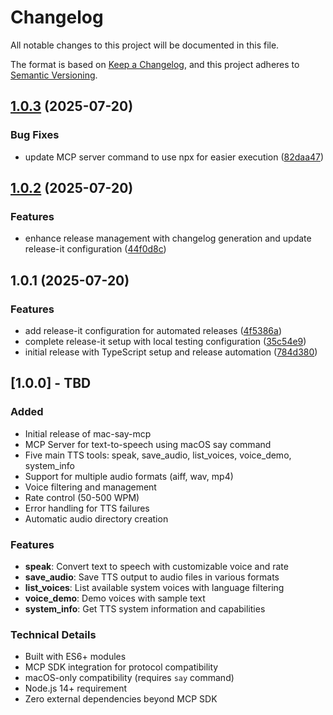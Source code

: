 # Changelog

All notable changes to this project will be documented in this file.

The format is based on [Keep a Changelog](https://keepachangelog.com/en/1.0.0/),
and this project adheres to [Semantic Versioning](https://semver.org/spec/v2.0.0.html).


## [1.0.3](https://github.com/yourusername/mac-say-mcp/compare/v1.0.2...v1.0.3) (2025-07-20)


### Bug Fixes

* update MCP server command to use npx for easier execution ([82daa47](https://github.com/yourusername/mac-say-mcp/commit/82daa47632e2da9b352876c4bbd7d7585ba9ec25))

## [1.0.2](https://github.com/yourusername/mac-say-mcp/compare/v1.0.1...v1.0.2) (2025-07-20)


### Features

* enhance release management with changelog generation and update release-it configuration ([44f0d8c](https://github.com/yourusername/mac-say-mcp/commit/44f0d8c37fa29a090080fa6de76d60d13f534fe4))

## 1.0.1 (2025-07-20)


### Features

* add release-it configuration for automated releases ([4f5386a](https://github.com/yourusername/mac-say-mcp/commit/4f5386a1780e8ecd18e2745e45b20eb1c75dbbe0))
* complete release-it setup with local testing configuration ([35c54e9](https://github.com/yourusername/mac-say-mcp/commit/35c54e9db1e26b8dec94af1b623b7854bcb6e336))
* initial release with TypeScript setup and release automation ([784d380](https://github.com/yourusername/mac-say-mcp/commit/784d38053e95b02fcb2ade52132f6b4a73b847e1))


## [1.0.0] - TBD

### Added
- Initial release of mac-say-mcp
- MCP Server for text-to-speech using macOS say command
- Five main TTS tools: speak, save_audio, list_voices, voice_demo, system_info
- Support for multiple audio formats (aiff, wav, mp4)
- Voice filtering and management
- Rate control (50-500 WPM)
- Error handling for TTS failures
- Automatic audio directory creation

### Features
- **speak**: Convert text to speech with customizable voice and rate
- **save_audio**: Save TTS output to audio files in various formats
- **list_voices**: List available system voices with language filtering
- **voice_demo**: Demo voices with sample text
- **system_info**: Get TTS system information and capabilities

### Technical Details
- Built with ES6+ modules
- MCP SDK integration for protocol compatibility
- macOS-only compatibility (requires `say` command)
- Node.js 14+ requirement
- Zero external dependencies beyond MCP SDK
